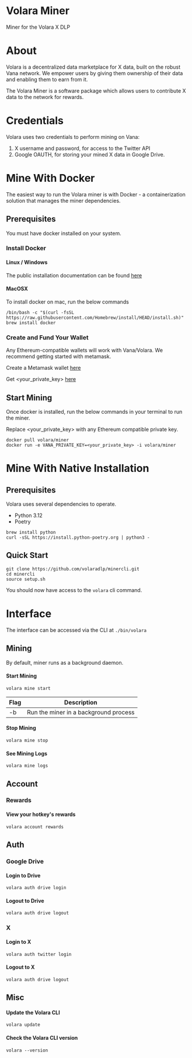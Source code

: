 # Volara Miner

Miner for the Volara X DLP

# About

Volara is a decentralized data marketplace for X data, built on the robust Vana network. We empower users by giving them ownership of their data and enabling them to earn from it.

The Volara Miner is a software package which allows users to contribute X data to the network for rewards.

# Credentials

Volara uses two credentials to perform mining on Vana:

1. X username and password, for access to the Twitter API
2. Google OAUTH, for storing your mined X data in Google Drive.

# Mine With Docker

The easiest way to run the Volara miner is with Docker - a containerization solution that manages the miner dependencies.

## Prerequisites

You must have docker installed on your system.

### Install Docker

#### Linux / Windows

The public installation documentation can be found [here](https://docs.docker.com/engine/install/)

#### MacOSX

To install docker on mac, run the below commands

```shell
/bin/bash -c "$(curl -fsSL https://raw.githubusercontent.com/Homebrew/install/HEAD/install.sh)"
brew install docker
```

### Create and Fund Your Wallet

Any Ethereum-compatible wallets will work with Vana/Volara. We recommend getting started with metamask.

Create a Metamask wallet [here](https://support.metamask.io/getting-started/getting-started-with-metamask/#how-to-install-metamask)

Get <your_private_key> [here](https://support.metamask.io/managing-my-wallet/secret-recovery-phrase-and-private-keys/how-to-export-an-accounts-private-key/)

## Start Mining

Once docker is installed, run the below commands in your terminal to run the miner.

Replace <your_private_key> with any Ethereum compatible private key.

```shell
docker pull volara/miner
docker run -e VANA_PRIVATE_KEY=<your_private_key> -i volara/miner
```

# Mine With Native Installation

## Prerequisites

Volara uses several dependencies to operate.

- Python 3.12
- Poetry

```shell
brew install python
curl -sSL https://install.python-poetry.org | python3 -
```

## Quick Start

```shell
git clone https://github.com/volaradlp/minercli.git
cd minercli
source setup.sh
```

You should now have access to the `volara` cli command.

# Interface

The interface can be accessed via the CLI at `./bin/volara`

## Mining

By default, miner runs as a background daemon.

#### Start Mining

```shell
volara mine start
```

| Flag | Description                           |
| ---- | ------------------------------------- |
| -b   | Run the miner in a background process |

#### Stop Mining

```shell
volara mine stop
```

#### See Mining Logs

```shell
volara mine logs
```

## Account

### Rewards

#### View your hotkey's rewards

```shell
volara account rewards
```

## Auth

### Google Drive

#### Login to Drive

```shell
volara auth drive login
```

#### Logout to Drive

```shell
volara auth drive logout
```

### X

#### Login to X

```shell
volara auth twitter login
```

#### Logout to X

```shell
volara auth drive logout
```

## Misc

#### Update the Volara CLI

```shell
volara update
```

#### Check the Volara CLI version

```shell
volara --version
```
